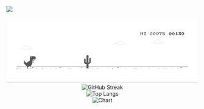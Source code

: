  ![](https://komarev.com/ghpvc/?username=doanminhquang)

<p align="center">
    <img 
        src="dino.gif"
        alt="Dino">
    </img>
    <br>
    <img 
        src="http://github-readme-streak-stats.herokuapp.com?user=doanminhquang&theme=github-light&hide_border=true&date_format=n%2Fj%5B%2FY%5D&border=F3EBF0"
        alt="GitHub Streak">
    </img>
    <br>
    <img 
        src="https://github-readme-stats.vercel.app/api/top-langs/?username=doanminhquang&layout=compact&theme=theme=github-light"
        alt="Top Langs">
    </img>
    <br>    
    <img 
        src="https://github-profile-summary-cards.vercel.app/api/cards/profile-details?username=doanminhquang&theme=nord_bright"
        alt="Chart">
    </img>
    <br>
    <img 
        src="https://github-profile-summary-cards.vercel.app/api/cards/repos-per-language?username=doanminhquang&theme=nord_bright"
        alt="">
    </img>
        <img 
        src="https://github-profile-summary-cards.vercel.app/api/cards/most-commit-language?username=doanminhquang&theme=nord_bright"
        alt="">
    </img>
        <img 
        src="https://github-profile-summary-cards.vercel.app/api/cards/stats?username=doanminhquang&theme=nord_bright"
        alt="">
    </img>
        <img 
        src="https://github-profile-summary-cards.vercel.app/api/cards/productive-time?username=doanminhquang&theme=nord_bright"
        alt="">
    </img>
<p>
